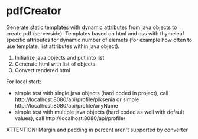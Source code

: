# pdfCreator
Generate static templates with dynamic attributes from java objects to create pdf (serverside).
 Templates based on html and css with thymeleaf specific attributes for dynamic number of elemets (for example how often to use template, list attributes within java object). 
 1) Initialize java objects and put into list
 2) Generate html with list of objects
 3) Convert rendered html
 
 For local start:
 - simple test with single java objects (hard coded in project), call http://localhost:8080/api/profile/piksenia or simple http://localhost:8080/api/profile/anyName
 - simple test with multiple java objects (hard coded as well with default values), call http://localhost:8080/api/profile/
 
 ATTENTION: Margin and padding in percent aren't supported by converter
